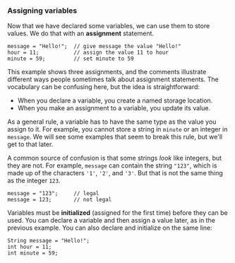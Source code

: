 ###  Assigning variables



Now that we have declared some variables, we can use them to store values.
We do that with an **assignment** statement.

```code
message = "Hello!";  // give message the value "Hello!"
hour = 11;           // assign the value 11 to hour
minute = 59;         // set minute to 59
```

This example shows three assignments, and the comments illustrate different ways people sometimes talk about assignment statements.
The vocabulary can be confusing here, but the idea is straightforward:



*  When you declare a variable, you create a named storage location.
*  When you make an assignment to a variable, you update its value.


As a general rule, a variable has to have the same type as the value you assign to it.
For example, you cannot store a string in `minute` or an integer in `message`.
We will see some examples that seem to break this rule, but we'll get to that later.


A common source of confusion is that some strings *look* like integers, but they are not.
For example, `message` can contain the string `"123"`, which is made up of the characters `'1'`, `'2'`, and `'3'`.
But that is not the same thing as the integer `123`.

```code
message = "123";     // legal
message = 123;       // not legal
```


Variables must be **initialized** (assigned for the first time) before they can be used.
You can declare a variable and then assign a value later, as in the previous example.
You can also declare and initialize on the same line:

```code
String message = "Hello!";
int hour = 11;
int minute = 59;
```